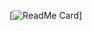 
[![ReadMe Card](https://github-readme-stats.vercel.app/api/pin/?username=sameer882000&theme=radical&repo=Destini)]
